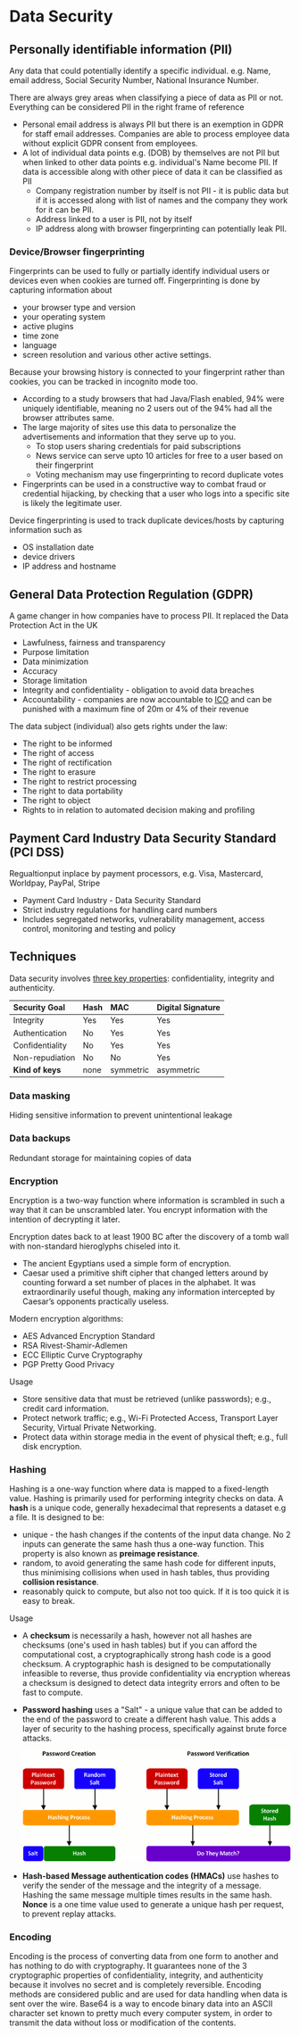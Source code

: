 # Data Security

## Personally identifiable information (PII)

Any data that could potentially identify a specific individual. e.g. Name, email address, Social Security Number, National Insurance Number.

There are always grey areas when classifying a piece of data as PII or not. Everything can be considered PII in the right frame of reference
* Personal email address is always PII but there is an exemption in GDPR for staff email addresses. Companies are able to process employee data without explicit GDPR consent from employees.
* A lot of individual data points e.g. (DOB) by themselves are not PII but when linked to other data points e.g. individual's Name become PII. If data is accessible along with other piece of data it can be classified as PII 
  * Company registration number by itself is not PII - it is public data but if it is accessed along with list of names and the company they work for it can be PII.
  * Address linked to a user is PII, not by itself
  * IP address along with browser fingerprinting can potentially leak PII. 

### Device/Browser fingerprinting

Fingerprints can be used to fully or partially identify individual users or devices even when cookies are turned off. Fingerprinting is done by capturing information about
- your browser type and version
- your operating system 
- active plugins 
- time zone 
- language
- screen resolution and various other active settings. 

Because your browsing history is connected to your fingerprint rather than cookies, you can be tracked in incognito mode too.
* According to a study browsers that had Java/Flash enabled, 94% were uniquely identifiable, meaning no 2 users out of the 94% had all the browser attributes same. 
* The large majority of sites use this data to personalize the advertisements and information that they serve up to you. 
  * To stop users sharing credentials for paid subscriptions
  * News service can serve upto 10 articles for free to a user based on their fingerprint
  * Voting mechanism may use fingerprinting to record duplicate votes
* Fingerprints can be used in a constructive way to combat fraud or credential hijacking, by checking that a user who logs into a specific site is likely the legitimate user.

Device fingerprinting is used to track duplicate devices/hosts by capturing information such as 
- OS installation date 
- device drivers
- IP address and hostname
   
## General Data Protection Regulation (GDPR)

A game changer in how companies have to process PII. It replaced the Data Protection Act in the UK

* Lawfulness, fairness and transparency
* Purpose limitation
* Data minimization
* Accuracy
* Storage limitation
* Integrity and confidentiality - obligation to avoid data breaches
* Accountability - companies are now accountable to [ICO](https://ico.org.uk) and can be punished with a maximum fine of 20m or 4% of their revenue

The data subject (individual) also gets rights under the law:

* The right to be informed
* The right of access
* The right of rectification
* The right to erasure
* The right to restrict processing
* The right to data portability
* The right to object
* Rights to in relation to automated decision making and profiling

## Payment Card Industry Data Security Standard (PCI DSS)

Regualtionput inplace by payment processors, e.g. Visa, Mastercard, Worldpay, PayPal, Stripe

* Payment Card Industry - Data Security Standard
* Strict industry regulations for handling card numbers
* Includes segregated networks, vulnerability management, access control, monitoring and testing and policy


## Techniques

Data security involves [three key properties](https://auth0.com/blog/how-secure-are-encryption-hashing-encoding-and-obfuscation/): confidentiality, integrity and authenticity. 

| Security Goal         | Hash | MAC       | Digital Signature|
|:----------------------|:-----|:----------|:-----------------|
|Integrity              |  Yes |    Yes    |   Yes            |
|Authentication         |  No  |    Yes    |   Yes            |
|Confidentiality        |  No  |    Yes    |   Yes            |
|Non-repudiation        |  No  |    No     |   Yes            |
|**Kind of keys**       | none | symmetric | asymmetric       |

### Data masking

Hiding sensitive information to prevent unintentional leakage

### Data backups

Redundant storage for maintaining copies of data 

### Encryption

Encryption is a two-way function where information is scrambled in such a way that it can be unscrambled later. You encrypt information with the intention of decrypting it later.

Encryption dates back to at least 1900 BC after the discovery of a tomb wall with non-standard hieroglyphs chiseled into it. 
* The ancient Egyptians used a simple form of encryption. 
* Caesar used a primitive shift cipher that changed letters around by counting forward a set number of places in the alphabet. It was extraordinarily useful though, making any information intercepted by Caesar’s opponents practically useless.

Modern encryption algorithms:

* AES Advanced Encryption Standard
* RSA Rivest-Shamir-Adlemen
* ECC Elliptic Curve Cryptography
* PGP Pretty Good Privacy

Usage

* Store sensitive data that must be retrieved (unlike passwords); e.g., credit card information.
* Protect network traffic; e.g., Wi-Fi Protected Access, Transport Layer Security, Virtual Private Networking.
* Protect data within storage media in the event of physical theft; e.g., full disk encryption.

### Hashing

Hashing is a one-way function where data is mapped to a fixed-length value. Hashing is primarily used for performing integrity checks on data. A **hash** is a unique code, generally hexadecimal that represents a dataset e.g a file. It is designed to be:

* unique - the hash changes if the contents of the input data change. No 2 inputs can generate the same hash thus a one-way function. This property is also known as **preimage resistance**.
* random, to avoid generating the same hash code for different inputs, thus minimising collisions when used in hash tables, thus providing **collision resistance**.
* reasonably quick to compute, but also not too quick. If it is too quick it is easy to break.

Usage 

* A **checksum** is necessarily a hash, however not all hashes are checksums (one's used in hash tables) but if you can afford the computational cost, a cryptographically strong hash code is a good checksum. A cryptographic hash is designed to be computationally infeasible to reverse, thus provide confidentiality via encryption whereas a checksum is designed to detect data integrity errors and often to be fast to compute.

* **Password hashing** uses a "Salt" - a unique value that can be added to the end of the password to create a different hash value. This adds a layer of security to the hashing process, specifically against brute force attacks.  

  ![password-hashing.png](../Images/password-hashing.png "Password Hashing")

* **Hash-based Message authentication codes (HMACs)** use hashes to verify the sender of the message and the integrity of a message. Hashing the same message multiple times results in the same hash. **Nonce** is a one time value used to generate a unique hash per request, to prevent replay attacks.

### Encoding

Encoding is the process of converting data from one form to another and has nothing to do with cryptography. It guarantees none of the 3 cryptographic properties of confidentiality, integrity, and authenticity because it involves no secret and is completely reversible. Encoding methods are considered public and are used for data handling when data is sent over the wire. Base64 is a way to encode binary data into an ASCII character set known to pretty much every computer system, in order to transmit the data without loss or modification of the contents.

